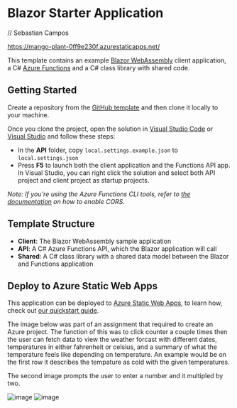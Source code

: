 # Blazor Starter Application
// Sebastian  Campos

https://mango-plant-0ff9e230f.azurestaticapps.net/

This template contains an example [Blazor WebAssembly](https://docs.microsoft.com/aspnet/core/blazor/?view=aspnetcore-3.1#blazor-webassembly) client application, a C# [Azure Functions](https://docs.microsoft.com/azure/azure-functions/functions-overview) and a C# class library with shared code.

## Getting Started

Create a repository from the [GitHub template](https://docs.github.com/en/enterprise/2.22/user/github/creating-cloning-and-archiving-repositories/creating-a-repository-from-a-template) and then clone it locally to your machine.

Once you clone the project, open the solution in [Visual Studio Code](https://code.visualstudio.com/) or [Visual Studio](https://visualstudio.microsoft.com/vs/preview/vs2022/) and follow these steps:

- In the **API** folder, copy `local.settings.example.json` to `local.settings.json`
- Press **F5** to launch both the client application and the Functions API app. In Visual Studio, you can right click the solution and select both API project and client project as startup projects. 

_Note: If you're using the Azure Functions CLI tools, refer to [the documentation](https://docs.microsoft.com/azure/azure-functions/functions-run-local?tabs=windows%2Ccsharp%2Cbash) on how to enable CORS._

## Template Structure

- **Client**: The Blazor WebAssembly sample application
- **API**: A C# Azure Functions API, which the Blazor application will call
- **Shared**: A C# class library with a shared data model between the Blazor and Functions application

## Deploy to Azure Static Web Apps 

This application can be deployed to [Azure Static Web Apps](https://docs.microsoft.com/azure/static-web-apps), to learn how, check out [our quickstart guide](https://aka.ms/blazor-swa/quickstart).


The image below was part of an assignment that required to create an Azure project. The function of this was to click counter a couple times then the user can fetch data to view the weather forcast with different dates, temperatures in either fahrenheit or celsius, and a summary of what the temperature feels like depending on temperature. An example would be on the first row it describes the tempature as cold with the given temperatures.

The second image prompts the user to enter a number and it multipled by two.

![image](https://user-images.githubusercontent.com/72936062/134269025-e23e336d-e99b-43a3-ace5-01a201deed4a.png)
![image](https://user-images.githubusercontent.com/72936062/135187252-49526fce-202b-4627-84bc-82abeb7dc8a0.png)

